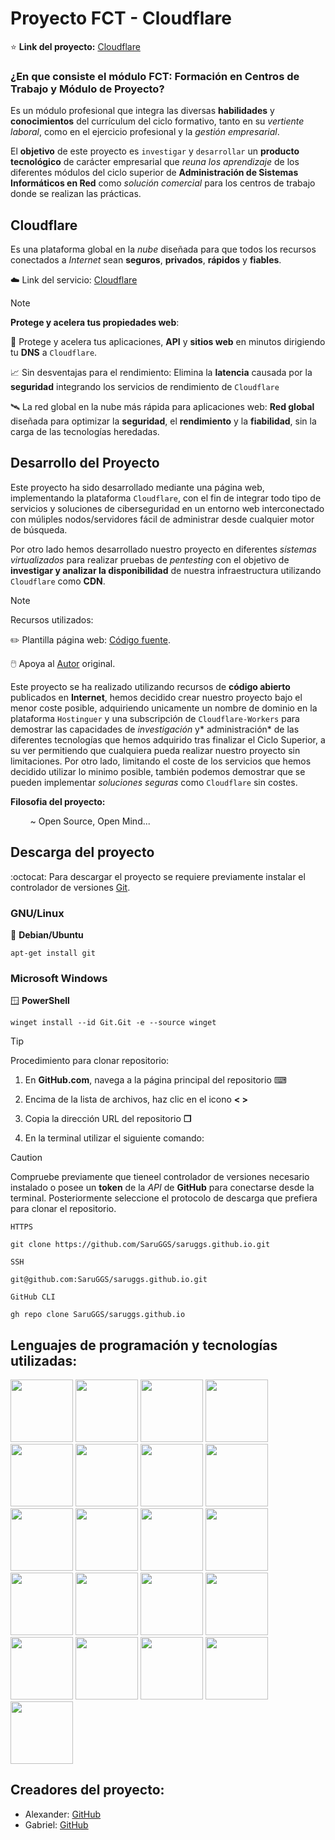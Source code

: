 # Proyecto FCT - Cloudflare 

⭐ **Link del proyecto:** [Cloudflare](https://proyectocloudflare.com/) 

### ¿En que consiste el módulo FCT: **Formación en Centros de Trabajo y Módulo de Proyecto**? 

Es un módulo profesional que integra las diversas **habilidades** y **conocimientos** del currículum del ciclo formativo, tanto en su *vertiente laboral*, como en el ejercicio profesional y la *gestión empresarial*. 

El **objetivo** de este proyecto es `investigar` y `desarrollar` un **producto tecnológico** de carácter empresarial que *reuna los aprendizaje* de los diferentes módulos del ciclo superior de **Administración de Sistemas Informáticos en Red** como *solución comercial* para los centros de trabajo donde se realizan las prácticas.

## Cloudflare

Es una plataforma global en la *nube* diseñada para que todos los recursos conectados a *Internet* sean **seguros**, **privados**, **rápidos** y **fiables**.

☁️ Link del servicio: [Cloudflare](https://www.cloudflare.com/) 


> [!NOTE]
> **Protege y acelera tus propiedades web**:

🔐 Protege y acelera tus aplicaciones, **API** y **sitios web** en minutos dirigiendo tu **DNS** a `Cloudflare`.
>
📈 Sin desventajas para el rendimiento: Elimina la **latencia** causada por la **seguridad** integrando los servicios de rendimiento de `Cloudflare`
>
🛰️ La red global en la nube más rápida para aplicaciones web: **Red global** diseñada para optimizar la **seguridad**, el **rendimiento** y la **fiabilidad**, sin la carga de las tecnologías heredadas.

## Desarrollo del Proyecto

Este proyecto ha sido desarrollado mediante una página web, implementando la plataforma `Cloudflare`, con el fin de integrar todo tipo de servicios y soluciones de ciberseguridad en un entorno web interconectado con múliples nodos/servidores fácil de administrar desde cualquier motor de búsqueda. 

Por otro lado hemos desarrollado nuestro proyecto en diferentes *sistemas virtualizados* para realizar pruebas de *pentesting* con el objetivo de **investigar y analizar la disponibilidad** de nuestra infraestructura utilizando `Cloudflare` como **CDN**.  

> [!NOTE]
> Recursos utilizados:

✏️ Plantilla página web: [Código fuente](https://github.com/BuckyMaler/global).

🖱️ Apoya al [Autor](https://dribbble.com/sergeymelnik) original.

Este proyecto se ha realizado utilizando recursos de **código abierto** publicados en **Internet**, hemos decidido crear nuestro proyecto bajo el menor coste posible, adquiriendo unicamente un nombre de dominio en la plataforma `Hostinguer` y una subscripción de `Cloudflare-Workers` para demostrar las capacidades de *investigación* y* administración* de las diferentes tecnologías que hemos adquirido tras finalizar el Ciclo Superior, a su ver permitiendo que cualquiera pueda realizar nuestro proyecto sin limitaciones. Por otro lado, limitando el coste de los servicios que hemos decidido utilizar lo minimo posible, también podemos demostrar que se pueden implementar *soluciones seguras* como `Cloudflare` sin costes.

**Filosofia del proyecto:** 

‎ ‎ ‎ ‎ ‎ ‎ ‎ ‎ ~ Open Source, Open Mind...


## Descarga del proyecto

:octocat: Para descargar el proyecto se requiere previamente instalar el controlador de versiones [Git](https://Git-scm.com/downloads).

### GNU/Linux

🐧 **Debian/Ubuntu**

```
apt-get install git
```

### Microsoft Windows

🪟 **PowerShell**

```
winget install --id Git.Git -e --source winget
```

> [!TIP]
> Procedimiento para clonar repositorio:

1. En **GitHub.com**, navega a la página principal del repositorio ⌨

2. Encima de la lista de archivos, haz clic en el icono **< >** 

3. Copia la dirección URL del repositorio **❐**

4. En la terminal utilizar el siguiente comando:

> [!CAUTION]
> Compruebe previamente que tieneel controlador de versiones necesario instalado o posee un **token** de la *API* de **GitHub** para conectarse desde la terminal. Posteriormente seleccione el protocolo de descarga que prefiera para clonar el repositorio.

`HTTPS`
```
git clone https://github.com/SaruGGS/saruggs.github.io.git
```
`SSH`
```
git@github.com:SaruGGS/saruggs.github.io.git
```
`GitHub CLI`
```
gh repo clone SaruGGS/saruggs.github.io
```

## Lenguajes de programación y tecnologías utilizadas: 

<img src="https://cdn.jsdelivr.net/gh/devicons/devicon@latest/icons/cloudflare/cloudflare-original.svg" width="100"/> <img src="https://cdn.jsdelivr.net/gh/devicons/devicon@latest/icons/html5/html5-original.svg" width="100"/> <img src="https://cdn.jsdelivr.net/gh/devicons/devicon@latest/icons/css3/css3-original.svg" width="100" /> <img src="https://cdn.jsdelivr.net/gh/devicons/devicon@latest/icons/sass/sass-original.svg" width="100" /> <img src="https://cdn.jsdelivr.net/gh/devicons/devicon@latest/icons/javascript/javascript-original.svg" width="100"/> <img src="https://cdn.jsdelivr.net/gh/devicons/devicon@latest/icons/jquery/jquery-plain-wordmark.svg" width="100" /> <img src="https://cdn.jsdelivr.net/gh/devicons/devicon@latest/icons/cloudflareworkers/cloudflareworkers-original.svg" width="100"/> <img src="https://cdn.jsdelivr.net/gh/devicons/devicon@latest/icons/docker/docker-original.svg" width="100" /> 
<img src="https://cdn.jsdelivr.net/gh/devicons/devicon@latest/icons/bash/bash-plain.svg" width="100" /> 
<img src="https://cdn.jsdelivr.net/gh/devicons/devicon@latest/icons/git/git-plain-wordmark.svg" width="100"  /> <img src="https://cdn.jsdelivr.net/gh/devicons/devicon@latest/icons/apache/apache-original-wordmark.svg" width="100" /> 
<img src="https://cdn.jsdelivr.net/gh/devicons/devicon@latest/icons/googlecloud/googlecloud-original.svg" width="100" /> <img src="https://cdn.jsdelivr.net/gh/devicons/devicon@latest/icons/npm/npm-original-wordmark.svg" width="100" /> 
<img src="https://cdn.jsdelivr.net/gh/devicons/devicon@latest/icons/linux/linux-original.svg" width="100" /> <img src="https://cdn.jsdelivr.net/gh/devicons/devicon@latest/icons/powershell/powershell-original.svg" width="100" /> 
<img src="https://cdn.jsdelivr.net/gh/devicons/devicon@latest/icons/wordpress/wordpress-original.svg" width="100" />  <img src="https://cdn.jsdelivr.net/gh/devicons/devicon@latest/icons/splunk/splunk-original-wordmark.svg" width="100" /> 
<img src="https://cdn.jsdelivr.net/gh/devicons/devicon@latest/icons/canva/canva-original.svg" width="100"/> <img src="https://cdn.jsdelivr.net/gh/devicons/devicon@latest/icons/debian/debian-original.svg" width="100" /> 
<img src="https://cdn.jsdelivr.net/gh/devicons/devicon@latest/icons/nodejs/nodejs-original-wordmark.svg" width="100" /> <img src="https://cdn.jsdelivr.net/gh/devicons/devicon@latest/icons/sqlite/sqlite-original-wordmark.svg" width="100" />



## Creadores del proyecto:

* Alexander: [GitHub](https://github.com/AlexanderArbelo21)
* Gabriel: [GitHub](https://github.com/SaruGGS)
